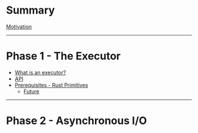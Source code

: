 # Summary

[Motivation](./motivation.md)

---

# Phase 1 - The Executor
- [What is an executor?](./executor/intro.md)
- [API](./executor/api.md)
- [Prerequisites - Rust Primitives]()
  - [Future](./executor/future.md)

---

# Phase 2 - Asynchronous I/O

